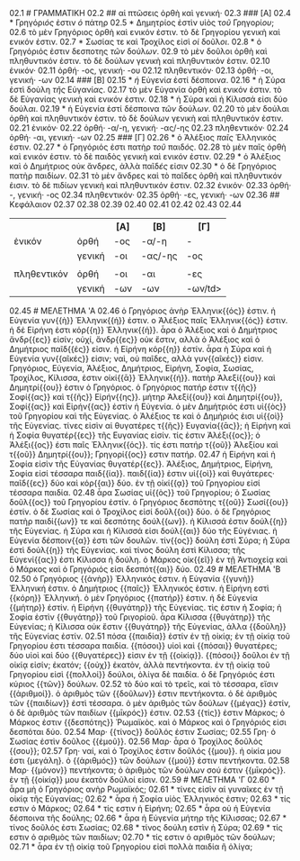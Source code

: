 02.1 # ΓΡΑΜΜΑΤΙΚΗ
02.2 ## αἱ πτῶσεις ὀρθὴ καὶ γενική·
02.3 ### [Α]
02.4 * Γρηγόρι*ός* ἐστιν *ὁ* πάτηρ
02.5 * Δημητρίος ἐστὶν υἱὸς τ*οῦ* Γρηγορί*ου*;
02.6 τὸ μὲν Γρηγόριος ὀρθὴ καὶ ενικόν ἐστιν. τὸ δὲ Γρηγορίου γενικὴ καὶ ενικόν ἐστιν.
02.7 * Σωσίας τε καὶ Τροχίλος εἰσὶ *οἱ* δοῦλ*οι*.
02.8 * ὁ Γρηγόριός ἐστιν δεσποτης *τῶν* δούλ*ων*.
02.9 τὸ μὲν δοῦλοι ὀρθὴ καὶ πληθυντικόν ἐστιν. τὸ δὲ δούλων γενικὴ καὶ πληθυντικόν ἐστιν.
02.10 ἐνικόν·
02.11 ὀρθή· -ος, γενική· -ου
02.12 πληθεντικόν·
02.13 ὀρθή· -οι, γενική· -ων
02.14 ### [Β]
02.15 * *ἡ* Εὐγενί*α* ἐστί δέσποιν*α*.
02.16 * ἡ Σύρα ἐστὶ δοὺλη *τῆς* Εὐγανί*ας*.
02.17 τὸ μὲν Εὐγανία ὀρθὴ καὶ ενικόν ἐστιν. τὸ δὲ Εὐγανίας γενικὴ καὶ ενικόν ἐστιν.
02.18 * ἡ Σύρα καὶ ἡ Κίλισσά εἰσι δύο δούλ*αι*.
02.19 * ἡ Εὐγενία ἐστί δέσποινα *τῶν* δούλ*ων*.
02.20 τὸ μὲν δούλαι ὀρθὴ καὶ πληθυντικόν ἐστιν. τὸ δὲ δούλων γενικὴ καὶ πληθυντικόν ἐστιν.
02.21 ἐνικόν·
02.22 ὀρθή· -α/-η, γενική· -ας/-ης
02.23 πληθεντικόν·
02.24 ὀρθή· -αι, γενική· -ων
02.25 ### [Γ]
02.26 * ὁ Ἀλέξιος *παῖς* Ἑλληνικός ἐστιν.
02.27 * ὁ Γρηγόριός ἐστι πατὴρ *τοῦ* παιδ*ός*.
02.28 τὸ μὲν παῖς ὀρθὴ καὶ ενικόν ἐστιν. τὸ δὲ παιδὸς γενικὴ καὶ ενικόν ἐστιν.
02.29 * ὁ Ἀλέξιος καὶ ὁ Δημήτριος οὐκ ἄνδρ*ες*, ἀλλὰ παῖδ*ές* εἰσιν
02.30 * ὁ δὲ Γρηγόριος πατὴρ παιδί*ων*.
02.31 τὸ μὲν ἄνδρες καὶ τὸ παῖδες ὀρθὴ καὶ πληθυντικόν ἐισιν. τὸ δὲ πιδίων γενικὴ καὶ πληθυντικόν ἐστιν.
02.32 ἐνικόν·
02.33 ὀρθή· -, γενική· -ος
02.34 πληθεντικόν·
02.35 ὀρθή· -ες, γενική· -ων
02.36 ## Κεφάλαιον
02.37 <table>
02.38 <tr><th></th><th></th><th>[Α]</th><th>[Β]</th><th>[Γ]</th></tr>
02.39 <tr><td>ἐνικόν</td><td>ὀρθή</td><td>-ος</td><td>-α/-η</td><td>-</td></tr>
02.40 <tr><td></td><td>γενική</td><td>-οι</td><td>-ας/-ης</td><td>-ος</td></tr>
02.41 <tr><td></td><td></td><td></td><td></td><td></td></tr>
02.42 <tr><td>πληθεντικόν</td><td>ὀρθή</td><td>-οι</td><td>-αι</td><td>-ες</td></tr>
02.43 <tr><td></td><td>γενική</td><td>-ων</td><td>-ων</td><td>-ων/td></tr>
02.44 </table>
02.45 # ΜΕΛΕΤΗΜΑ 'Α
02.46 ὁ Γρηγόριος ἀνὴρ Ἐλληνικ{{ός}} ἐστιν. ἡ Εὐγενία γυν{{ὴ}} Ἐλληνικ{{ή}} ἐστιν. ο Ἀλέξιος παῖς Ἐλληνικ{{ός}} ἐστιν. ἡ δἐ Εἰρήνη ἐστι κόρ{{η}} Ἐλληνικ{{ή}}. ἆρα ὁ Ἀλέξιος καὶ ὁ Δημήτριος ἄνδρ{{ες}} εἰσίν; οὐχί, ἄνδρ{{ες}} οὐκ ἔστιν, αλλὰ ὁ Ἀλέξιος καὶ ὁ Δημήτριος παῖδ{{ές}} εἰσιν. ἡ Εἰρήνη κόρ{{η}} ἐστίν. ἆρα ὴ Σύρα καὶ ἡ Εὐγενία γυν{{αῖκές}} εἰσιν; ναὶ, οὐ παῖδες, αλλὰ γυν{{αῖκές}} εἰσιν.  Γρηγόριος, Εὐγενία, Ἀλέξιος, Δημήτριος, Εἰρήνη, Σοφία, Σωσίας, Τροχίλος, Κίλισσα, ἐστιν οἰκί{{ᾱ}} Ἑλληνικ{{ή}}. πατὴρ Ἀλεξί{{ου}} καὶ Δημητρί{{ου}} ἐστιν ὁ Γρηγόριος. ὁ Γρηγόριος πατήρ ἐστιν τ{{ῆς}} Σοφί{{ας}} καὶ τ{{ῆς}} Εἰρήν{{ης}}. μήτηρ Ἀλεξί{{ου}} καὶ Δημητρί{{ου}}, Σοφί{{ας}} καὶ Εἰρήν{{ας}} ἐστὶν ἡ Εὐγενία. ὁ μὲν Δημήτριός ἐστι υἱ{{ὸς}} τοῦ Γρηγορίου καὶ τῆς Εὐγενίας. ὁ Ἀλέξιος τε καὶ ὁ Δημήριός ἐισι υἱ{{οὶ}} τῆς Εὐγενίας. τίνες εἰσὶν αἱ θυγατέρες τ{{ῆς}} Ευγανία{{ᾱς}}; ἡ Εἰρήνη καὶ ἡ Σοφία θυγατέρ{{ες}} τῆς Ευγανίας εἰσίν. τίς ἐστιν Ἀλέξι{{ος}}; ὁ Ἀλέξι{{ος}} έστι παῖς Ἐλληνικ{{ός}}. τίς ἐστι πατήρ τ{{οῦ}} Ἀλεξίου καὶ τ{{οῦ}} Δημητρί{{ου}}; Γρηγορί{{ος}} εστιν πατήρ.
02.47 ἡ Εἰρήνη καὶ ἡ Σοφία εἰσὶν τῆς Εὐγανίας θυγατέρ{{ες}}. Ἀλέξιος, Δημήτριος, Εἰρήνη, Σοφία εἰσί τέσσαρα παιδ{{ία}}. παιδ{{ία}} ἐστιν υἱ{{οὶ}} καὶ θυγάτερες· παῖδ{{ες}} δύο καὶ κόρ{{αι}} δύο. ἐν τῇ οἰκί{{ᾳ}} τοῦ Γρηγορίου εἰσί τέσσαρα παιδία.
02.48 ἆρα Σωσίας υἱ{{ὸς}} τοῦ Γρηγορίου; ὁ Σωσίας δοῦλ{{ος}} τοῦ Γρηγορίου ἐστίν. ὁ Γρηγόριος δεσπότης τ{{οῦ}} Σωσί{{ου}} ἐστίν. ὁ δὲ Σωσίας καὶ ὁ Τροχίλος εἰσί δοῦλ{{οι}} δύο. ὁ δὲ Γρηγόριος πατὴρ παιδί{{ων}} τε καὶ δεσπότης δούλ{{ων}}. ἡ Κίλισσά ἐστιν δούλ{{η}} τῆς Εὐγενίας. ἡ Σύρα και ἡ Κίλισσά εἰσι δούλ{{αι}} δύο τῆς Εὐγένιας. ἡ Εὐγενία δέσποιν{{α}} ἐστι τῶν δουλῶν. τίν{{ος}} δούλη ἐστὶ Σύρα; ἡ Σύρα ἐστὶ δούλ{{η}} τῆς Εὐγενίας. καὶ τίνος δούλη ἐστὶ Κίλισσα; τῆς Εὐγενί{{ας}} ἐστι Κίλισσα ἡ δούλη. ὁ Μάρκος οἰκ{{εῖ}} ἐν τῇ Ἀντιοχείᾳ καὶ ὁ Μάρκος καὶ ὁ Γρηγόριός εἰσι δεσπότ{{αι}} δύο.
02.49 # ΜΕΛΕΤΗΜΑ 'Β
02.50 ὁ Γρηγόριος {{ἀνὴρ}} Ἐλληνικός ἐστιν. ἡ Εὐγανία {{γυνὴ}} Ἐλληνική ἐστιν. ὁ Δημήτριος {{παῖς}} Ἐλληνικός ἐστιν. ἡ Εἰρήνη εστὶ {{κόρη}} Ἐλληνική. ὁ μὲν Γρηγόριος {{πατήρ}} ἐστιν. ἡ δὲ Εὐγενία {{μήτηρ}} ἐστίν. ἡ Εἰρήνη {{θυγάτηρ}} τῆς Εὐγενίας. τὶς ἐστιν ἠ Σοφία; ἡ Σοφία ἐστὶν {{θυγάτηρ}} τοῦ Γριγορίοῦ. ἆρα Κίλισσα {{θυγάτηρ}} τῆς Εὐγενίας; ἡ Κίλισσα οὐκ ἔστιν {{θυγάτηρ}} τῆς Εὐγενίας, ἀλλα {{δοῦλη}} τῆς Εὐγενίας ἐστίν.
02.51 πόσα {{παιδία}} ἐστίν ἐν τῇ οἰκίᾳ; ἐν τῇ οἰκίᾳ τοῦ Γρηγορίου ἐστι τέσσαρα παιδία. {{πόσοι}} υἱοὶ καὶ {{πόσαι}} θυγατέρες; δύο υἱοὶ καὶ δύο {{θυγατέρες}} εἰσιν ἐν τῇ {{οἰκίᾳ}}. {{πόσοι}} δοῦλοι ἐν τῇ οἰκίᾳ εἰσίν; ἐκατόν; {{οὐχ}} ἐκατὸν, ἀλλὰ πεντήκοντα. ἐν τῇ οἰκίᾳ τοῦ Γρηγορίου εἰσὶ {{πολλοί}} δούλοι, ὀλίγα δὲ παιδία. ὁ δὲ Γρηγόριός ἐστι κύριος {{τῶν}} δούλων.
02.52 τὸ δύο καὶ τὸ τρεῖς, καὶ τὸ τέσσαρα, εἴσιν {{ἀριθμοί}}. ὁ ἀριθμὸς τῶν {{δοῦλων}} ἐστιν πεντήκοντα. ὁ δὲ ἀριθμὸς τῶν {{παιδίων}} ἐστὶ τέσσαρα. ὁ μὲν ἀριθμὸς τῶν δούλων {{μέγας}} ἐστίν, ὁ δὲ ἀριθμὸς τῶν παιδίων {{μῑκρός}} ἐστιν.
02.53 {{τίς}} ἐστιν Μάρκος; ὁ Μάρκος ἐστιν {{δεσπότης}} Ῥωμαϊκὸς. καὶ ὁ Μάρκος καὶ ὁ Γρηγόριός εἰσι δεσπόται δύο.
02.54 Μαρ· {{τίνος}} δοῦλός ἐστιν Σωσίας;
02.55 Γρη· ὁ Σωσίας ἐστὶν δοῦλος {{ἐμοῦ}}.
02.56 Μαρ· ἆρα ὁ Τροχίλος δοῦλός {{σου}};
02.57 Γρη· ναί, καὶ ὁ Τροχίλος ἐστιν δοῦλός {{μου}}. ἡ οἰκία μου ἐστι {μεγάλη}. ὁ {{ἀριθμός}} τῶν δούλων {{μού}} ἐστιν πεντήκοντα.
02.58 Μαρ· {{μόνον}} πεντήκοντα; ὁ ἀριθμὸς τῶν δούλων σού ἐστιν {{μῑκρός}}. ἐν τῇ {{οἰκίᾳ}} μου ἑκατὸν δοῦλοί εἰσιν.
02.59 # ΜΕΛΕΤΗΜΑ 'Γ
02.60 * ἆρα μὴ ὁ Γρηγόριος ανὴρ Ρωμαϊκός;
02.61 * τίνες εἰσὶν αἱ γυναῖκες ἐν τῇ οἰκίᾳ τῆς Εὐγανίας;
02.62 * ἆρα ἡ Σοφία υἱὸς Ἐλληνικός ἐστιν;
02.63 * τίς εστιν ὁ Μάρκος;
02.64 * τίς εστιν ἡ Εἰρήνη;
02.65 * ἆρα οὐ ἡ Εὐγενία δέσποινα τῆς δούλης;
02.66 * ἆρα ἡ Εὐγενία μήτηρ τῆς Κίλισσας;
02.67 * τίνος δοῦλός ἐστι Σωσίας;
02.68 * τίνος δούλη εστὶν ἡ Σύρα;
02.69 * τίς εστιν ὁ αριθμὸς τῶν παιδίων;
02.70 * τίς εστιν ὁ αριθμὸς τῶν δούλων;
02.71 * ἆρα ἐν τῇ οἰκίᾳ τοῦ Γρηγορίου εἰσὶ πολλὰ παιδία ἢ ὀλίγα;
